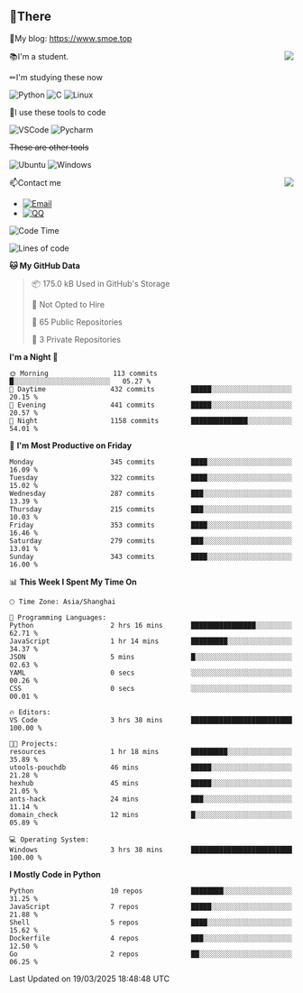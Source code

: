 
## 👏There

📰My blog: https://www.smoe.top

<img align="right" src="https://github-readme-stats.vercel.app/api/top-langs/?username=AkashiCoin"/>


📚I'm a student.

✏I'm studying these now

![Python](https://img.shields.io/badge/-Python-blue?style=flat-square&logo=Python&logoColor=fff)
![C](https://img.shields.io/badge/-C-585858?style=flat-square&logo=C&logoColor=fff)
![Linux](https://img.shields.io/badge/-Linux-black?style=flat-square&logo=Linux&logoColor=fff)

🔨I use these tools to code

![VSCode](https://img.shields.io/badge/-VSCode-blue?style=flat-square&logo=visualstudiocode&logoColor=fff)
![Pycharm](https://img.shields.io/badge/-Pycharm-green?style=flat-square&logo=pycharm&logoColor=fff)

 ~~These are other tools~~

![Ubuntu](https://img.shields.io/badge/-Ubuntu-orange?style=flat-square&logo=Ubuntu&logoColor=fff)
![Windows](https://img.shields.io/badge/-Windows-blue?style=flat-square&logo=Windows&logoColor=fff)

<img align="right" src="https://github-readme-stats.vercel.app/api?username=AkashiCoin" />


📫Contact me

* [![Email](https://img.shields.io/badge/Email-l1040186796@gmail.com-1?style=social&logoColor=fff)](mailto:l1040186796@gmail.com)
* [![QQ](https://img.shields.io/badge/QQ-1040186796-1?style=social&logoColor=fff)](tencent://AddContact/?fromId=45&fromSubId=1&subcmd=all&uin=1040186796&website=www.oicqzone.com)

<!--START_SECTION:waka-->
![Code Time](http://img.shields.io/badge/Code%20Time-1%2C388%20hrs%2026%20mins-blue)

![Lines of code](https://img.shields.io/badge/From%20Hello%20World%20I%27ve%20Written-393.7%20thousand%20lines%20of%20code-blue)

**🐱 My GitHub Data** 

> 📦 175.0 kB Used in GitHub's Storage 
 > 
> 🚫 Not Opted to Hire
 > 
> 📜 65 Public Repositories 
 > 
> 🔑 3 Private Repositories 
 > 
**I'm a Night 🦉** 

```text
🌞 Morning                113 commits         █░░░░░░░░░░░░░░░░░░░░░░░░   05.27 % 
🌆 Daytime                432 commits         █████░░░░░░░░░░░░░░░░░░░░   20.15 % 
🌃 Evening                441 commits         █████░░░░░░░░░░░░░░░░░░░░   20.57 % 
🌙 Night                  1158 commits        ██████████████░░░░░░░░░░░   54.01 % 
```
📅 **I'm Most Productive on Friday** 

```text
Monday                   345 commits         ████░░░░░░░░░░░░░░░░░░░░░   16.09 % 
Tuesday                  322 commits         ████░░░░░░░░░░░░░░░░░░░░░   15.02 % 
Wednesday                287 commits         ███░░░░░░░░░░░░░░░░░░░░░░   13.39 % 
Thursday                 215 commits         ███░░░░░░░░░░░░░░░░░░░░░░   10.03 % 
Friday                   353 commits         ████░░░░░░░░░░░░░░░░░░░░░   16.46 % 
Saturday                 279 commits         ███░░░░░░░░░░░░░░░░░░░░░░   13.01 % 
Sunday                   343 commits         ████░░░░░░░░░░░░░░░░░░░░░   16.00 % 
```


📊 **This Week I Spent My Time On** 

```text
🕑︎ Time Zone: Asia/Shanghai

💬 Programming Languages: 
Python                   2 hrs 16 mins       ████████████████░░░░░░░░░   62.71 % 
JavaScript               1 hr 14 mins        █████████░░░░░░░░░░░░░░░░   34.37 % 
JSON                     5 mins              █░░░░░░░░░░░░░░░░░░░░░░░░   02.63 % 
YAML                     0 secs              ░░░░░░░░░░░░░░░░░░░░░░░░░   00.26 % 
CSS                      0 secs              ░░░░░░░░░░░░░░░░░░░░░░░░░   00.01 % 

🔥 Editors: 
VS Code                  3 hrs 38 mins       █████████████████████████   100.00 % 

🐱‍💻 Projects: 
resources                1 hr 18 mins        █████████░░░░░░░░░░░░░░░░   35.89 % 
utools-pouchdb           46 mins             █████░░░░░░░░░░░░░░░░░░░░   21.28 % 
hexhub                   45 mins             █████░░░░░░░░░░░░░░░░░░░░   21.05 % 
ants-hack                24 mins             ███░░░░░░░░░░░░░░░░░░░░░░   11.14 % 
domain_check             12 mins             █░░░░░░░░░░░░░░░░░░░░░░░░   05.89 % 

💻 Operating System: 
Windows                  3 hrs 38 mins       █████████████████████████   100.00 % 
```

**I Mostly Code in Python** 

```text
Python                   10 repos            ████████░░░░░░░░░░░░░░░░░   31.25 % 
JavaScript               7 repos             █████░░░░░░░░░░░░░░░░░░░░   21.88 % 
Shell                    5 repos             ████░░░░░░░░░░░░░░░░░░░░░   15.62 % 
Dockerfile               4 repos             ███░░░░░░░░░░░░░░░░░░░░░░   12.50 % 
Go                       2 repos             ██░░░░░░░░░░░░░░░░░░░░░░░   06.25 % 
```




 Last Updated on 19/03/2025 18:48:48 UTC
<!--END_SECTION:waka-->
